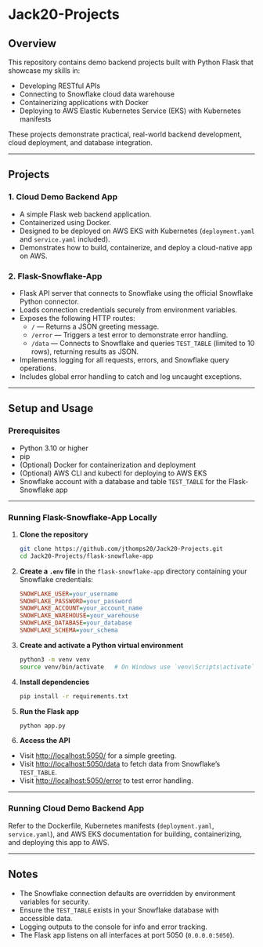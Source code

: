 # Jack20-Projects

## Overview

This repository contains demo backend projects built with Python Flask that showcase my skills in:

- Developing RESTful APIs
- Connecting to Snowflake cloud data warehouse
- Containerizing applications with Docker
- Deploying to AWS Elastic Kubernetes Service (EKS) with Kubernetes manifests

These projects demonstrate practical, real-world backend development, cloud deployment, and database integration.

---

## Projects

### 1. Cloud Demo Backend App

- A simple Flask web backend application.
- Containerized using Docker.
- Designed to be deployed on AWS EKS with Kubernetes (`deployment.yaml` and `service.yaml` included).
- Demonstrates how to build, containerize, and deploy a cloud-native app on AWS.

### 2. Flask-Snowflake-App

- Flask API server that connects to Snowflake using the official Snowflake Python connector.
- Loads connection credentials securely from environment variables.
- Exposes the following HTTP routes:
  - `/` — Returns a JSON greeting message.
  - `/error` — Triggers a test error to demonstrate error handling.
  - `/data` — Connects to Snowflake and queries `TEST_TABLE` (limited to 10 rows), returning results as JSON.
- Implements logging for all requests, errors, and Snowflake query operations.
- Includes global error handling to catch and log uncaught exceptions.

---

## Setup and Usage

### Prerequisites

- Python 3.10 or higher  
- pip  
- (Optional) Docker for containerization and deployment  
- (Optional) AWS CLI and kubectl for deploying to AWS EKS  
- Snowflake account with a database and table `TEST_TABLE` for the Flask-Snowflake app  

---

### Running Flask-Snowflake-App Locally

1. **Clone the repository**

    ```bash
    git clone https://github.com/jthomps20/Jack20-Projects.git
    cd Jack20-Projects/flask-snowflake-app
    ```

2. **Create a `.env` file** in the `flask-snowflake-app` directory containing your Snowflake credentials:

    ```ini
    SNOWFLAKE_USER=your_username
    SNOWFLAKE_PASSWORD=your_password
    SNOWFLAKE_ACCOUNT=your_account_name
    SNOWFLAKE_WAREHOUSE=your_warehouse
    SNOWFLAKE_DATABASE=your_database
    SNOWFLAKE_SCHEMA=your_schema
    ```

3. **Create and activate a Python virtual environment**

    ```bash
    python3 -m venv venv
    source venv/bin/activate   # On Windows use `venv\Scripts\activate`
    ```

4. **Install dependencies**

    ```bash
    pip install -r requirements.txt
    ```

5. **Run the Flask app**

    ```bash
    python app.py
    ```

6. **Access the API**

- Visit [http://localhost:5050/](http://localhost:5050/) for a simple greeting.  
- Visit [http://localhost:5050/data](http://localhost:5050/data) to fetch data from Snowflake’s `TEST_TABLE`.  
- Visit [http://localhost:5050/error](http://localhost:5050/error) to test error handling.

---

### Running Cloud Demo Backend App

Refer to the Dockerfile, Kubernetes manifests (`deployment.yaml`, `service.yaml`), and AWS EKS documentation for building, containerizing, and deploying this app to AWS.

---

## Notes

- The Snowflake connection defaults are overridden by environment variables for security.
- Ensure the `TEST_TABLE` exists in your Snowflake database with accessible data.
- Logging outputs to the console for info and error tracking.
- The Flask app listens on all interfaces at port 5050 (`0.0.0.0:5050`).

